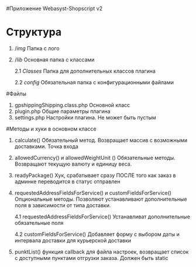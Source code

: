 #Приложение Webasyst-Shopscript v2

# Структура
1. /_img_ Папка с лого
2. /_lib_ Основная папка с классами

    2.1 _Classes_ Папка для дополнительных классов плагина
    
    2.2 _config_ Обязательная папка с конфигурационными файлами
    
#Файлы

1. gpshippingShipping.class.php Основной класс
2. plugin.php Общие параметры плагина
3. settings.php Настройки плагина. Не может быть пустым

#Методы и хуки в основном классе

1. calculate() Обязательный метод. Возвращает массив с возможными доставками. Точка входа
2. allowedCurrency() и allowedWeightUnit () Обязательные методы. Возвращают текущую валюту и единицу веса.
3. readyPackage() Хук, срабатывает сразу ПОСЛЕ того как заказ в админке переводится в статус отправлен
4. requestedAddressFieldsForService() и customFieldsForService() Опциональные методы. Позволяют устанавливают дополнительные поля в зависимости от типа доставки.

    4.1 requestedAddressFieldsForService() Устанавливат дополнительные обязательные поля 
    
    4.2 customFieldsForService() Добавляет форму с выбором даты и интервала доставки для курьерской доставки
    
5. punktList() функция callback для файла настроек, возвращает список с доступными пунктами отгрузки заказа. Должен быть static
